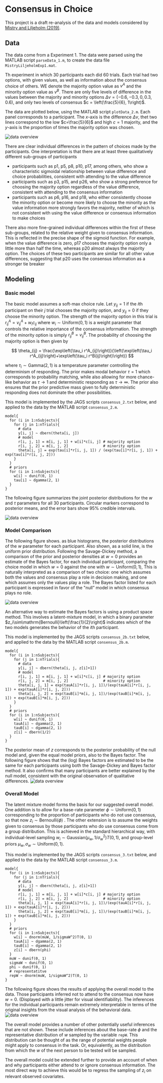 # Consensus in Choice

This project is a draft re-analysis of the data and models considered by [Mistry and Liljeholm (2019)](https://www.nature.com/articles/s41598-019-38560-4).

## Data

The data come from a Experiment 1. The data were parsed using the MATLAB script `parseData_1.m`, to create the data file `MistryLiljeholmExp1.mat`.

Th experiment in which 30 participants each did 60 trials. Each trial had two options, with given values, as well as information about the consensus choice of others. WE denote the majority option value as $v^A$ and the minority option value as $v^B$. There are only five levels of difference in the values between the majority and minority options $\Delta v = \left(-0.6, -0.3, 0, 0.3, 0.6\right)$,  and only two levels of consensus $c = \left(\frac{5}{6}, 1\right)$. 

The data are plotted below, using the MATLAB script `plotData_2.m`. Each panel corresponds to a participant. The $x$-axis is the difference $\Delta v$, thet two lines correspond to the low $c=\frac{5}{6}$ and high $c=1$ majority, and the $y$-axis is the proportion of times the majority option was chosen.

![data overview](https://github.com/mdlee/consensusChoice/blob/master/figures/MistryLiljeholmExp1Data.png)

There are clear individual differences in the pattern of choices made by the participants. One interpretation is that there are at least three qualitatively different sub-groups of participants
* participants such as p1, p5, p8, p10, p17, among others, who show a characteristic  sigmoidal relationship between value difference and choice probabilities, consistent with  attending to the value difference
*  participants such as p3, p15, and p26, who show a strong preference for choosing the majority option regardless of the value difference, consistent with attending to the consensus information
* participants such as p6, p16, and p18, who either consistently choose the minority option or become more likely to choose the minority as the value information more strongly favors the majority, neither of which is not consistent with using the value difference or consensus information to make choices

There also more fine-grained individual differences within the first of these sub-groups, related to the relative weight given to consensus information. This is reflected in the precise shape of the sigmoid function. For example, when the value difference is zero, p17 chooses the majority option only a little more than half the time, whereas p20 almost always the majority option. The choices of these two participants are similar for all other value differences, suggesting that p20 uses the consensus information as a stronger tie breaker

## Modeling

### Basic model

The basic model assumes a soft-max choice rule. Let $y_{ij} = 1$ if the $i$th participant on their $j$ trial chooses the majority option, and $y_{ij}=0$ if they choose the minority option. The strength of the majority option in this trial is $r^A_{ij} = v^A_{ij} + w_ic_{ij}$ where $w_i\sim\mathrm{Uniform}\left(0,1\right)$ is a weight parameter that controls the relative importance of the consensus information. The strength of the minority option is simply  $r^{B}_{ij} = v^B_{ij}$. The probability of choosing the majority option is then given by

$$
\theta_{ij} = \frac{\exp\left(\tau_i r^A_{ij}\right)}{\left(\exp\left(\tau_i r^A_{ij}\right)+\exp\left(\tau_i r^B{ij}\right)\right)}
$$

where $\tau_i\sim\mathrm{Gamma}\left(2,1\right)$ is a temperature parameter controlling the determinism of responding. The prior makes modal behavior $\tau=1$ which corresponds to probability matching, while also allowing for more chance-like behavior as $\tau\rightarrow1$ and deterministic responding as $\tau\rightarrow\infty$. The prior also ensures that the prior predictive mass given to fully deterministic responding does not dominate the other possibilities.

This model is implemented by the JAGS scripts `consensus_2.txt` below, and applied to the data by the MATLAB script `consensus_2.m`.


```
model{
  for (i in 1:nSubjects){
    for (j in 1:nTrials){
      # data
      y[i, j] ~ dbern(theta[i, j])
      # model
      r[i, j, 1] = m[i, j, 1] + w[i]*c[i, j] # majority option
      r[i, j, 2] = m[i, j, 2]			     # minority option
      theta[i, j] = exp(tau[i]*r[i, j, 1]) / (exp(tau[i]*r[i, j, 1]) + exp(tau[i]*r[i, j, 2]))
    }
  }	
  # priors
  for (i in 1:nSubjects){
    w[i] ~ dunif(0, 1)
    tau[i] ~ dgamma(2, 1)
  }
}
```
The following figure summarizes the joint posterior distributions for the $w$ and $\tau$ parameters for all 30 participants. Circular markers correspond to posterior means, and the error bars show 95% credible intervals.

![data overview](figures/MistryLiljeholmExp1consensus_2Scatter.png)

### Model Comparison

The following figure shows. as blue histograms, the posterior distributions of the $w$ parameter for each participant. Also shown, as a solid line, is the uniform prior distribution. Following the Savage-Dickey method, a comparison of the prior and posterior densities at $w=0$ provides an estimate of the Bayes factor, for each individual participant, comparing the choice model in which $w=0$ against the one with $w\sim\mathrm{Uniform}\left(0,1\right)$, This is naturally interpreted as a comparison of two choice: one which assumes both the values and consensus play a role in decision making, and one which assumes only the values play a role. The Bayes factor listed for each participant is expressed in favor of the "null” model in which consensus plays no role.

![data overview](figures/MistryLiljeholmExp1consensus_2SavageDickey.png)

An alternative way to estimate the Bayes factors is using a product space method. This involves a latent-mixture model, in which a binary parameter $z_i\sim\mathrm{Bernoulli}\left(\frac{1}{2}\right)$ indicates which of the two models generates the behavior of the $i$th participant.

This model is implemented by the JAGS scripts `consensus_2b.txt` below, and applied to the data by the MATLAB script `consensus_2b.m`.

```
model{
  for (i in 1:nSubjects){
    for (j in 1:nTrials){
      # data
      y[i, j] ~ dbern(theta[i, j, z[i]+1])
      # model
      r[i, j, 1] = m[i, j, 1] + w[i]*c[i, j] # majority option
      r[i, j, 2] = m[i, j, 2]			     # minority option
      theta[i, j, 1] = exp(tauA[i]*r[i, j, 1])/(exp(tauA[i]*r[i, j, 1]) + exp(tauA[i]*r[i, j, 2]))
      theta[i, j, 2] = exp(tauB[i]*m[i, j, 1])/(exp(tauB[i]*m[i, j, 1]) + exp(tauB[i]*m[i, j, 2]))
    }
  }	
  # priors
  for (i in 1:nSubjects){
    w[i] ~ dunif(0, 1)
    tauA[i] ~ dgamma(2, 1)
    tauB[i] ~ dgamma(2, 1)
    z[i] ~ dbern(1/2)
  }
}
```
The posterior mean of $z$ corresponds to the posterior probability of the null model and, given the equal model priors, also to the Bayes factor. The following figure shows that the (log) Bayes factors are estimated to be the same for each participants using both the Savage-Dickey and Bayes factor method. It also confirms that many participants are better explained by the null model, consistent with the original observation of qualitative differences.
![data overview](figures/MistryLiljeholmExp1BFcomparison.png)

### Overall Model

The latent mixture model forms the basis for our suggested overall model. One addition is to allow for a base-rate parameter $\phi\sim\mathrm{Uniform}\left(0,1\right)$ corresponding to the proportion of participants who do not use consensus, so that now $z_i\sim\mathrm{Bernoulli}\left(\phi\right)$ . The other extension is to assume the weights given to consensus by those participants who do use consensus come from a group distribution. This is achieved in the standard hierarchical way, with individual-level sampling $w_i\sim\mathrm{Gaussian}\left(\mu_w,1/\sigma_w^2\right)T\left(0,1\right)$, and group-level priors $\mu_w, \sigma_w\sim\mathrm{Uniform}\left(0,1\right)$.

This model is implemented by the JAGS scripts `consensus_3.txt` below, and applied to the data by the MATLAB script `consensus_3.m`.
```
model{
  for (i in 1:nSubjects){
    for (j in 1:nTrials){
      # data
      y[i, j] ~ dbern(theta[i, j, z[i]+1])
      # model
      r[i, j, 1] = m[i, j, 1] + w[i]*c[i, j] # majority option
      r[i, j, 2] = m[i, j, 2]			     # minority option
      theta[i, j, 1] = exp(tauA[i]*r[i, j, 1])/(exp(tauA[i]*r[i, j, 1]) + exp(tauA[i]*r[i, j, 2]))
      theta[i, j, 2] = exp(tauB[i]*m[i, j, 1])/(exp(tauB[i]*m[i, j, 1]) + exp(tauB[i]*m[i, j, 2]))
    }
  }	
  # priors
  for (i in 1:nSubjects){
    w[i] ~ dnorm(muW, 1/sigmaW^2)T(0, 1)
    tauA[i] ~ dgamma(2, 1)
    tauB[i] ~ dgamma(2, 1)
    z[i] ~ dbern(phi)
  }
  muW ~ dunif(0, 1)
  sigmaW ~ dunif(0, 1)
  phi ~ dunif(0, 1)
  # representatitve
  repW ~ dnorm(muW, 1/sigmaW^2)T(0, 1)
}
```

The following figure shows the results of applying the overall model to the data. Those participants inferred not to attend to the consensus now have $w=0$. (Displayed with a little jitter for visual identifiability). The inferences for the individual participants remain extremely interpretable in terms of the original insights from the visual analysis of the behavioral data.
![data overview](figures/MistryLiljeholmExp1consensus_3Scatter.png)

The overall model provides a number of other potentially useful inferences that are not shown. These include inferences about the base-rate $\phi$ and the representative distribution of $w$ sampled by the variable `repW`. This distribution can be thought of as the range of potential weights people might apply to consensus in the task. Or, equivalently, as the distribution from which the $w$ of the next person to be tested will be sampled.

The overall model could be extended further to provide an account of when and why participants either attend to or ignore consensus information. The most direct way to achieve this would be to regress the sampling of $z_i$ on relevant observed covariates. 
